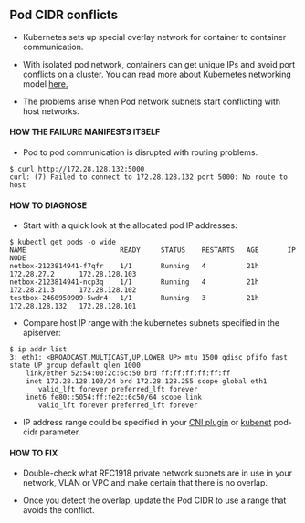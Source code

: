 ## Pod CIDR conflicts

* Kubernetes sets up special overlay network for container to container communication.

* With isolated pod network, containers can get unique IPs and avoid port conflicts on a cluster. You can read more about Kubernetes networking model [here.](https://kubernetes.io/docs/concepts/cluster-administration/networking/#kubernetes-model)

* The problems arise when Pod network subnets start conflicting with host networks.

#### HOW THE FAILURE MANIFESTS ITSELF
* Pod to pod communication is disrupted with routing problems.
```
$ curl http://172.28.128.132:5000
curl: (7) Failed to connect to 172.28.128.132 port 5000: No route to host
```
#### HOW TO DIAGNOSE
* Start with a quick look at the allocated pod IP addresses:
```
$ kubectl get pods -o wide
NAME                       READY     STATUS    RESTARTS   AGE       IP               NODE
netbox-2123814941-f7qfr    1/1       Running   4          21h       172.28.27.2      172.28.128.103
netbox-2123814941-ncp3q    1/1       Running   4          21h       172.28.21.3      172.28.128.102
testbox-2460950909-5wdr4   1/1       Running   3          21h       172.28.128.132   172.28.128.101
```
* Compare host IP range with the kubernetes subnets specified in the apiserver:
```
$ ip addr list
3: eth1: <BROADCAST,MULTICAST,UP,LOWER_UP> mtu 1500 qdisc pfifo_fast state UP group default qlen 1000
    link/ether 52:54:00:2c:6c:50 brd ff:ff:ff:ff:ff:ff
    inet 172.28.128.103/24 brd 172.28.128.255 scope global eth1
       valid_lft forever preferred_lft forever
    inet6 fe80::5054:ff:fe2c:6c50/64 scope link 
       valid_lft forever preferred_lft forever
```
* IP address range could be specified in your [CNI plugin](https://kubernetes.io/docs/concepts/extend-kubernetes/compute-storage-net/network-plugins/#cni) or [kubenet](https://kubernetes.io/docs/concepts/extend-kubernetes/compute-storage-net/network-plugins/#kubenet) pod-cidr parameter.

#### HOW TO FIX

* Double-check what RFC1918 private network subnets are in use in your network, VLAN or VPC and make certain that there is no overlap.

* Once you detect the overlap, update the Pod CIDR to use a range that avoids the conflict.
